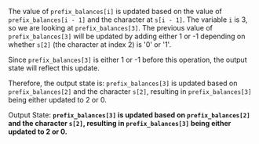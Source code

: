 The value of `prefix_balances[i]` is updated based on the value of `prefix_balances[i - 1]` and the character at `s[i - 1]`. The variable `i` is 3, so we are looking at `prefix_balances[3]`. The previous value of `prefix_balances[3]` will be updated by adding either 1 or -1 depending on whether `s[2]` (the character at index 2) is '0' or '1'. 

Since `prefix_balances[3]` is either 1 or -1 before this operation, the output state will reflect this update. 

Therefore, the output state is: `prefix_balances[3]` is updated based on `prefix_balances[2]` and the character `s[2]`, resulting in `prefix_balances[3]` being either updated to 2 or 0.

Output State: **`prefix_balances[3]` is updated based on `prefix_balances[2]` and the character `s[2]`, resulting in `prefix_balances[3]` being either updated to 2 or 0.**